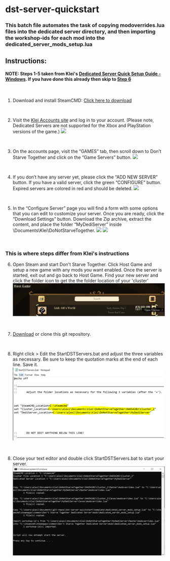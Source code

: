 # dst-server-quickstart

### This batch file automates the task of copying modoverrides.lua files into the dedicated server directory, and then importing the workshop-ids for each mod into the dedicated_server_mods_setup.lua

## Instructions:
#### **NOTE**: Steps 1-5 taken from **Klei's** [Dedicated Server Quick Setup Guide - Windows](https://forums.kleientertainment.com/forums/topic/64212-dedicated-server-quick-setup-guide-windows/). If you have done this already then skip to [Step 6](#this-is-where-steps-differ-from-kleis-instructions)
<br/>

1. Download and install SteamCMD: [Click here to download](https://developer.valvesoftware.com/wiki/SteamCMD) 
<br/>

2. Visit the [Klei Accounts site](https://accounts.klei.com/login) and log in to your account. (Please note, Dedicated Servers are not supported for the Xbox and PlayStation versions of the game.) 
![](https://cdn.forums.klei.com/monthly_2021_05/2_login_ku.png.880a5609e4bd8d55d66f227a893465a5.png)
<br/>

3. On the accounts page, visit the “GAMES” tab, then scroll down to Don’t Starve Together and click on the “Game Servers” button. 
![](https://cdn.forums.klei.com/monthly_2021_05/3_gameservers.png.041c3e36c550874cbb6e45f80bb6a3d3.png)
<br/>

4. If you don’t have any server yet, please click the “ADD NEW SERVER” button. If you have a valid server, click the green “CONFIGURE” button. Expired servers are colored in red and should be deleted. 
![](https://cdn.forums.klei.com/monthly_2019_09/add_new_server.jpg.6f5da1d4b49158ee001c90dce017d6d9.jpg)
<br/>

5. In the “Configure Server” page you will find a form with some options that you can edit to customize your server. Once you are ready, click the “Download Settings” button. Download the Zip archive, extract the content, and place the folder “MyDediServer” inside \\Documents\Klei\DoNotStarveTogether\. 
![](https://cdn.forums.klei.com/monthly_2019_09/configure_server.jpg.bf9cc3c0e1eff75340d2f5191353dee2.jpg)
![](https://cdn.forums.klei.com/monthly_2019_09/mydediserver.png.8eebe8f3dea4d9b681f79f51f9a979ae.png)
<br/>

### This is where steps differ from Klei's instructions

6. Open Steam and start Don't Starve Together.  Click Host Game and setup a new game with any mods you want enabled.  Once the server is started, exit out and go back to Host Game.  Find your new server and click the folder icon to get the the folder location of your 'cluster'
![Open Steam and go to Host Game](https://github.com/Link-AM/dst-server-quickstart/blob/main/img/hostgame.PNG)
<br/>

7. [Download](https://github.com/Link-AM/dst-server-quickstart/archive/refs/heads/main.zip) or clone this git repository.
<br/>

8. Right click > Edit the StartDSTServers.bat and adjust the three variables as necessary.  Be sure to keep the quotation marks at the end of each line.  Save it.  
![Yes thats my Steam ID. Add me!](https://github.com/Link-AM/dst-server-quickstart/blob/main/img/locations.PNG)
<br/>

8. Close your text editor and double click StartDSTServers.bat to start your server.
![Thats it!](https://github.com/Link-AM/dst-server-quickstart/blob/main/img/script.PNG)

